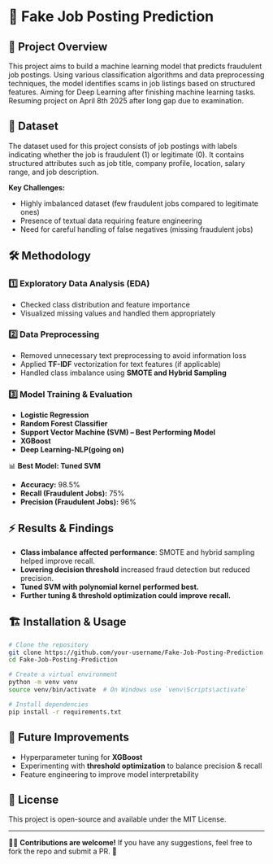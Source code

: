 # 🚀 Fake Job Posting Prediction

## 📌 Project Overview
This project aims to build a machine learning model that predicts fraudulent job postings. Using various classification algorithms and data preprocessing techniques, the model identifies scams in job listings based on structured features. Aiming for Deep Learning after finishing machine learning tasks. Resuming project on April 8th 2025 after long gap due to examination.

## 📂 Dataset
The dataset used for this project consists of job postings with labels indicating whether the job is fraudulent (1) or legitimate (0). It contains structured attributes such as job title, company profile, location, salary range, and job description. 

**Key Challenges:**
- Highly imbalanced dataset (few fraudulent jobs compared to legitimate ones)
- Presence of textual data requiring feature engineering
- Need for careful handling of false negatives (missing fraudulent jobs)

## 🛠️ Methodology
### 1️⃣ **Exploratory Data Analysis (EDA)**
- Checked class distribution and feature importance
- Visualized missing values and handled them appropriately

### 2️⃣ **Data Preprocessing**
- Removed unnecessary text preprocessing to avoid information loss
- Applied **TF-IDF** vectorization for text features (if applicable)
- Handled class imbalance using **SMOTE and Hybrid Sampling**

### 3️⃣ **Model Training & Evaluation**
- **Logistic Regression**
- **Random Forest Classifier**
- **Support Vector Machine (SVM) – Best Performing Model**
- **XGBoost**
- **Deep Learning-NLP(going on)**

📊 **Best Model: Tuned SVM**
- **Accuracy:** 98.5%
- **Recall (Fraudulent Jobs):** 75%
- **Precision (Fraudulent Jobs):** 96%

## ⚡ Results & Findings
- **Class imbalance affected performance**: SMOTE and hybrid sampling helped improve recall.
- **Lowering decision threshold** increased fraud detection but reduced precision.
- **Tuned SVM with polynomial kernel performed best.**
- **Further tuning & threshold optimization could improve recall.**

## 🏗️ Installation & Usage
```bash
# Clone the repository
git clone https://github.com/your-username/Fake-Job-Posting-Prediction.git
cd Fake-Job-Posting-Prediction

# Create a virtual environment
python -m venv venv
source venv/bin/activate  # On Windows use `venv\Scripts\activate`

# Install dependencies
pip install -r requirements.txt
```

## 📌 Future Improvements
- Hyperparameter tuning for **XGBoost**
- Experimenting with **threshold optimization** to balance precision & recall
- Feature engineering to improve model interpretability

## 📜 License
This project is open-source and available under the MIT License.

---
👨‍💻 **Contributions are welcome!** If you have any suggestions, feel free to fork the repo and submit a PR. 🚀
